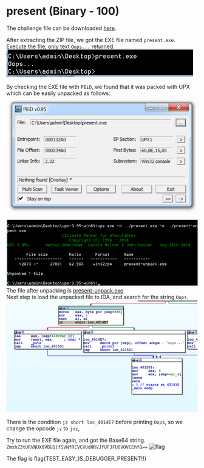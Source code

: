 # present (Binary - 100)
  
The challenge file can be downloaded [here](present.zip).  

After extracting the ZIP file, we got the EXE file named `present.exe`.  
Execute the file, only text `Oops...` returned.  
![oops](1-oops.png)
  
By checking the EXE file with `PEiD`, we found that it was packed with UPX which can be easily unpacked as follows:  
![PDiD](2-peid.png)
  
![unpacked](3-unpacked.png)  
The file after unpacking is [present-unpack.exe](present-unpack.exe).  
Next step is load the unpacked file to IDA, and search for the string `Oops`.  
![ida](4-ida.png)  
  
There is the condition `jz short loc_4014E7` before printing `Oops`, so we change the opcode `jz` to `jnz`,
  
Try to run the EXE file again, and got the Base64 string.  
`ZmxhZ3tURVNUX0VBU1lfSVNfREVCVUdHRVJfUFJFU0VOVCEhfQ==`
![flag](4-flag.png)

The flag is flag{TEST_EASY_IS_DEBUGGER_PRESENT!!}

